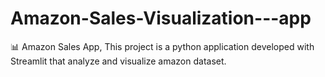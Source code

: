 # Amazon-Sales-Visualization---app
📊 Amazon Sales App, This project is a python application developed with Streamlit that analyze and visualize amazon dataset.
